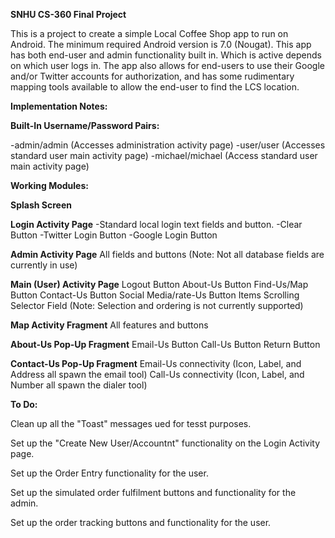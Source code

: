 ****SNHU CS-360 Final Project****

This is a project to create a simple Local Coffee Shop app to run on Android.  The minimum
required Android version is 7.0 (Nougat).  This app has both end-user and admin functionality
built in.  Which is active depends on which user logs in.  The app also allows for end-users
to use their Google and/or Twitter accounts for authorization, and has some rudimentary mapping
tools available to allow the end-user to find the LCS location.



**Implementation Notes:**


**Built-In Username/Password Pairs:**

-admin/admin     (Accesses administration activity page)
-user/user       (Accesses standard user main activity page)
-michael/michael (Access standard user main activity page)



**Working Modules:**

**Splash Screen**

**Login Activity Page**
-Standard local login text fields and button.
-Clear Button
-Twitter Login Button
-Google Login Button

**Admin Activity Page**
    All fields and buttons
    (Note: Not all database fields are currently in use)

**Main (User) Activity Page**
    Logout Button
    About-Us Button
    Find-Us/Map Button
    Contact-Us Button
    Social Media/rate-Us Button
    Items Scrolling Selector Field
    (Note: Selection and ordering is not currently supported)

**Map Activity Fragment**
    All features and buttons

**About-Us Pop-Up Fragment**
    Email-Us Button
    Call-Us Button
    Return Button

**Contact-Us Pop-Up Fragment**
    Email-Us connectivity (Icon, Label, and Address all spawn the email tool)
    Call-Us connectivity (Icon, Label, and Number all spawn the dialer tool)



**To Do:**

Clean up all the "Toast" messages ued for tesst purposes.

Set up the "Create New User/Accountnt" functionality on the Login Activity page.

Set up the Order Entry functionality for the user.

Set up the simulated order fulfilment buttons and functionality for the admin.

Set up the order tracking buttons and functionality for the user.




